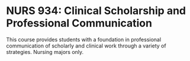 # NURS 934: Clinical Scholarship and Professional Communication

This course provides students with a foundation in professional communication of scholarly and clinical work through a variety of strategies. Nursing majors only.